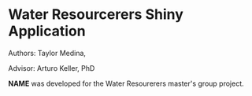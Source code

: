 # Water Resourcerers Shiny Application 

Authors: Taylor Medina,

Advisor: Arturo Keller, PhD

**NAME** was developed for the Water Resourerers master's group project.

